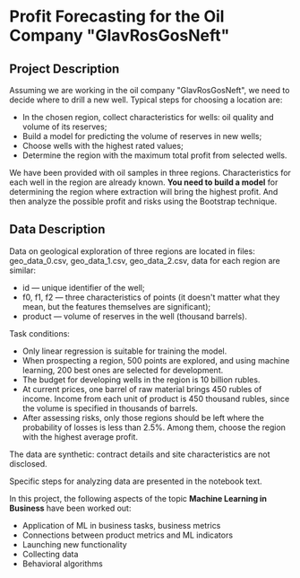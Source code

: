 # Profit Forecasting for the Oil Company "GlavRosGosNeft"

## Project Description
Assuming we are working in the oil company "GlavRosGosNeft", we need to decide where to drill a new well. 
Typical steps for choosing a location are:
- In the chosen region, collect characteristics for wells: oil quality and volume of its reserves;
- Build a model for predicting the volume of reserves in new wells;
- Choose wells with the highest rated values;
- Determine the region with the maximum total profit from selected wells.

We have been provided with oil samples in three regions. Characteristics for each well in the region are already known. **You need to build a model** for determining the region where extraction will bring the highest profit. And then analyze the possible profit and risks using the Bootstrap technique.

## Data Description
Data on geological exploration of three regions are located in files: geo_data_0.csv, geo_data_1.csv, geo_data_2.csv, data for each region are similar:
- id — unique identifier of the well;
- f0, f1, f2 — three characteristics of points (it doesn't matter what they mean, but the features themselves are significant);
- product — volume of reserves in the well (thousand barrels).

Task conditions:
- Only linear regression is suitable for training the model. 
- When prospecting a region, 500 points are explored, and using machine learning, 200 best ones are selected for development. 
- The budget for developing wells in the region is 10 billion rubles.
- At current prices, one barrel of raw material brings 450 rubles of income. Income from each unit of product is 450 thousand rubles, since the volume is specified in thousands of barrels.
- After assessing risks, only those regions should be left where the probability of losses is less than 2.5%. Among them, choose the region with the highest average profit.

The data are synthetic: contract details and site characteristics are not disclosed.

Specific steps for analyzing data are presented in the notebook text.  

In this project, the following aspects of the topic **Machine Learning in Business** have been worked out:
- Application of ML in business tasks, business metrics
- Connections between product metrics and ML indicators
- Launching new functionality
- Collecting data
- Behavioral algorithms
